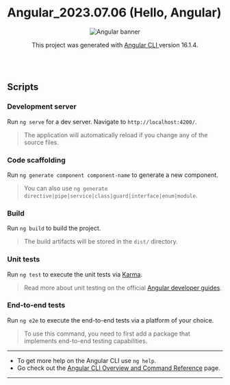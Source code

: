 # Angular_2023.07.06 (Hello, Angular)

<div align="center">
  <img
    title="Angular"
    alt="Angular banner"
    src="https://walkingriver.com/assets/img/angular-logo.png"
  />
</div>

<div align="center">
  <p>
    This project was generated with
    <a 
      href="https://res.cloudinary.com/practicaldev/image/fetch/s--mMDY4Ugi--/c_limit%2Cf_auto%2Cfl_progressive%2Cq_auto%2Cw_880/https://thepracticaldev.s3.amazonaws.com/i/m94aljaniwlqy41ltwfx.png"
    >
      Angular CLI
    <a>
    version 16.1.4.
  </p>
</div>

<br>
<br>

## Scripts

### Development server

Run `ng serve` for a dev server. Navigate to `http://localhost:4200/`.

> The application will automatically reload if you change any of the source files.

### Code scaffolding

Run `ng generate component component-name` to generate a new component.

> You can also use `ng generate directive|pipe|service|class|guard|interface|enum|module`.

### Build

Run `ng build` to build the project.

> The build artifacts will be stored in the `dist/` directory.

### Unit tests

Run `ng test` to execute the unit tests via [Karma](https://karma-runner.github.io).

> Read more about unit testing on the official [Angular developer guides](https://angular.io/guide/testing).

### End-to-end tests

Run `ng e2e` to execute the end-to-end tests via a platform of your choice.

> To use this command, you need to first add a package that implements end-to-end testing capabilities.

---

- To get more help on the Angular CLI use `ng help`.
- Go check out the [Angular CLI Overview and Command Reference](https://angular.io/cli) page.

---
